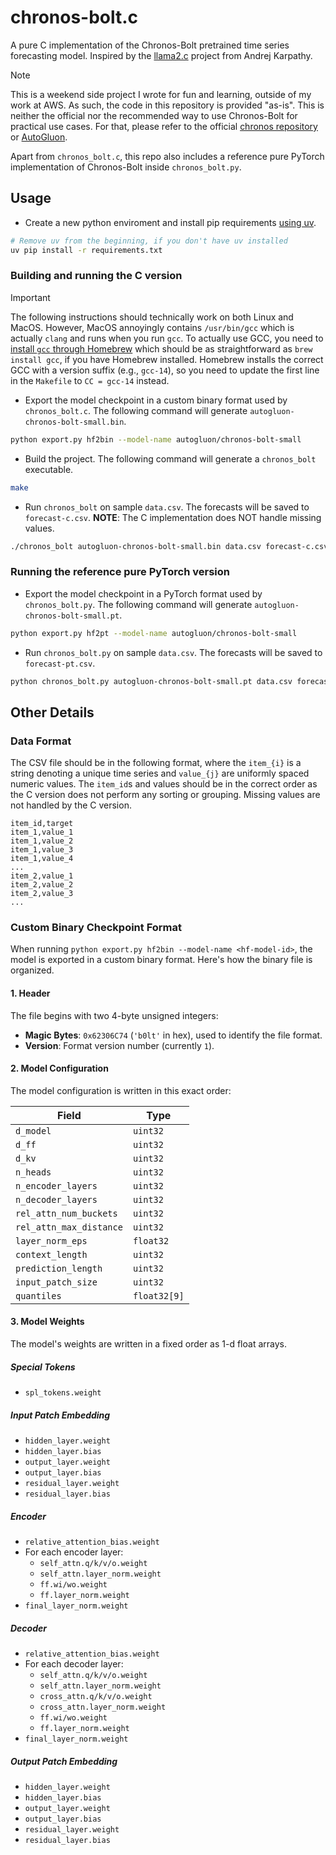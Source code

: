 # chronos-bolt.c

A pure C implementation of the Chronos-Bolt pretrained time series forecasting model. Inspired by the [llama2.c](https://github.com/karpathy/llama2.c) project from Andrej Karpathy.

> [!NOTE]
> This is a weekend side project I wrote for fun and learning, outside of my work at AWS. As such, the code in this repository is provided "as-is". This is neither the official nor the recommended way to use Chronos-Bolt for practical use cases. For that, please refer to the official [chronos repository](https://github.com/amazon-science/chronos-forecasting) or [AutoGluon](https://auto.gluon.ai/stable/tutorials/timeseries/index.html).

Apart from `chronos_bolt.c`, this repo also includes a reference pure PyTorch implementation of Chronos-Bolt inside `chronos_bolt.py`.

## Usage

- Create a new python enviroment and install pip requirements [using uv](https://docs.astral.sh/uv/getting-started/installation/).
```sh
# Remove uv from the beginning, if you don't have uv installed
uv pip install -r requirements.txt
```

### Building and running the C version

> [!IMPORTANT]
> The following instructions should technically work on both Linux and MacOS. However, MacOS annoyingly contains `/usr/bin/gcc` which is actually `clang` and runs when you run `gcc`. To actually use GCC, you need to [install `gcc` through Homebrew](https://formulae.brew.sh/formula/gcc) which should be as straightforward as `brew install gcc`, if you have Homebrew installed. Homebrew installs the correct GCC with a version suffix (e.g., `gcc-14`), so you need to update the first line in the `Makefile` to `CC = gcc-14` instead.

- Export the model checkpoint in a custom binary format used by `chronos_bolt.c`. The following command will generate `autogluon-chronos-bolt-small.bin`.
```sh
python export.py hf2bin --model-name autogluon/chronos-bolt-small
```
- Build the project. The following command will generate a `chronos_bolt` executable.
```sh
make
```
- Run `chronos_bolt` on sample `data.csv`. The forecasts will be saved to `forecast-c.csv`. **NOTE**: The C implementation does NOT handle missing values.
```sh
./chronos_bolt autogluon-chronos-bolt-small.bin data.csv forecast-c.csv
```

### Running the reference pure PyTorch version

- Export the model checkpoint in a PyTorch format used by `chronos_bolt.py`. The following command will generate `autogluon-chronos-bolt-small.pt`.
```sh
python export.py hf2pt --model-name autogluon/chronos-bolt-small
```
- Run `chronos_bolt.py` on sample `data.csv`. The forecasts will be saved to `forecast-pt.csv`.
```sh
python chronos_bolt.py autogluon-chronos-bolt-small.pt data.csv forecast-pt.csv
```

## Other Details

### Data Format

The CSV file should be in the following format, where the `item_{i}` is a string denoting a unique time series and `value_{j}` are uniformly spaced numeric values. The `item_id`s and values should be in the correct order as the C version does not perform any sorting or grouping. Missing values are not handled by the C version.

```csv
item_id,target
item_1,value_1
item_1,value_2
item_1,value_3
item_1,value_4
...
item_2,value_1
item_2,value_2
item_2,value_3
...
```

### Custom Binary Checkpoint Format

When running `python export.py hf2bin --model-name <hf-model-id>`, the model is exported in a custom binary format. Here's how the binary file is organized.

#### 1. Header
The file begins with two 4-byte unsigned integers:
- **Magic Bytes**: `0x62306C74` (`'b0lt'` in hex), used to identify the file format.
- **Version**: Format version number (currently `1`).

#### 2. Model Configuration
The model configuration is written in this exact order:

| Field                     | Type     |
|--------------------------|----------|
| `d_model`                | `uint32` |
| `d_ff`                   | `uint32` |
| `d_kv`                   | `uint32` |
| `n_heads`                | `uint32` |
| `n_encoder_layers`       | `uint32` |
| `n_decoder_layers`       | `uint32` |
| `rel_attn_num_buckets`   | `uint32` |
| `rel_attn_max_distance`  | `uint32` |
| `layer_norm_eps`         | `float32` |
| `context_length`         | `uint32` |
| `prediction_length`      | `uint32` |
| `input_patch_size`       | `uint32` |
| `quantiles`              | `float32[9]` |

#### 3. Model Weights
The model's weights are written in a fixed order as 1-d float arrays.

##### Special Tokens
- `spl_tokens.weight`

##### Input Patch Embedding
- `hidden_layer.weight`
- `hidden_layer.bias`
- `output_layer.weight`
- `output_layer.bias`
- `residual_layer.weight`
- `residual_layer.bias`

##### Encoder
- `relative_attention_bias.weight`
- For each encoder layer:
  - `self_attn.q/k/v/o.weight`
  - `self_attn.layer_norm.weight`
  - `ff.wi/wo.weight`
  - `ff.layer_norm.weight`
- `final_layer_norm.weight`

##### Decoder
- `relative_attention_bias.weight`
- For each decoder layer:
  - `self_attn.q/k/v/o.weight`
  - `self_attn.layer_norm.weight`
  - `cross_attn.q/k/v/o.weight`
  - `cross_attn.layer_norm.weight`
  - `ff.wi/wo.weight`
  - `ff.layer_norm.weight`
- `final_layer_norm.weight`

##### Output Patch Embedding
- `hidden_layer.weight`
- `hidden_layer.bias`
- `output_layer.weight`
- `output_layer.bias`
- `residual_layer.weight`
- `residual_layer.bias`

